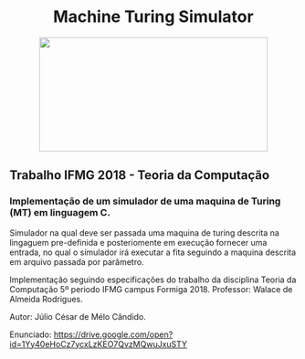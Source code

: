 <div align="center">

# Machine Turing Simulator

<img  align="MIDDLE" width="400" height="200" src="https://d18l82el6cdm1i.cloudfront.net/uploads/dfugTjn2WC-tm_palindrome.gif"/>
</div>

## Trabalho IFMG 2018 - Teoria da Computação

### Implementação de um simulador de uma maquina de Turing (MT) em linguagem C.

Simulador na qual deve ser passada uma maquina de turing descrita na lingaguem pre-definida 
e posteriomente em execução fornecer uma entrada, no qual o simulador irá executar a fita
seguindo a maquina descrita em arquivo passada por parâmetro.

Implementação seguindo especificações do trabalho da disciplina Teoria da Computação 5º periodo IFMG campus Formiga 2018.
Professor: Walace de Almeida Rodrigues.

Autor: Júlio César de Mélo Cândido.

Enunciado: https://drive.google.com/open?id=1Yy40eHoCz7ycxLzKEO7QvzMQwuJxuSTY
